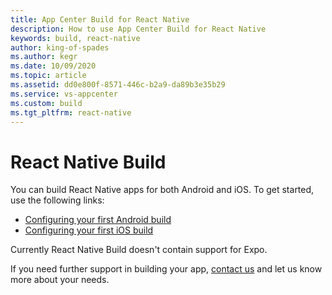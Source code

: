```yaml
---
title: App Center Build for React Native
description: How to use App Center Build for React Native
keywords: build, react-native
author: king-of-spades
ms.author: kegr
ms.date: 10/09/2020
ms.topic: article
ms.assetid: dd0e800f-8571-446c-b2a9-da89b3e35b29
ms.service: vs-appcenter
ms.custom: build
ms.tgt_pltfrm: react-native
---
```


# React Native Build

You can build React Native apps for both Android and iOS. To get started, use the following links:

- [Configuring your first Android build](~/build/react-native/android/index.md)
- [Configuring your first iOS build](~/build/react-native/ios/index.md)

Currently React Native Build doesn't contain support for Expo.

If you need further support in building your app, [contact us](~/help.md) and let us know more about your needs.
